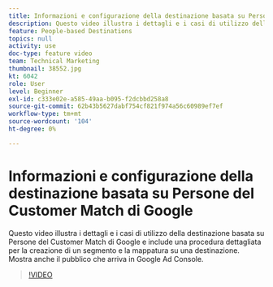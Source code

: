 ```yaml
---
title: Informazioni e configurazione della destinazione basata su Persone del Customer Match di Google
description: Questo video illustra i dettagli e i casi di utilizzo della destinazione basata su Persone del Customer Match di Google e include una procedura dettagliata per la creazione di un segmento e la mappatura su una destinazione. Mostra anche il pubblico che arriva in Google Ad Console.
feature: People-based Destinations
topics: null
activity: use
doc-type: feature video
team: Technical Marketing
thumbnail: 38552.jpg
kt: 6042
role: User
level: Beginner
exl-id: c333e02e-a585-49aa-b095-f2dcbbd258a8
source-git-commit: 62b43b5627dabf754cf821f974a56c60989ef7ef
workflow-type: tm+mt
source-wordcount: '104'
ht-degree: 0%

---
```


# Informazioni e configurazione della destinazione basata su Persone del Customer Match di Google

Questo video illustra i dettagli e i casi di utilizzo della destinazione basata su Persone del Customer Match di Google e include una procedura dettagliata per la creazione di un segmento e la mappatura su una destinazione. Mostra anche il pubblico che arriva in Google Ad Console.

>[!VIDEO](https://video.tv.adobe.com/v/326462/?quality=12&learn=on&captions=ita)
